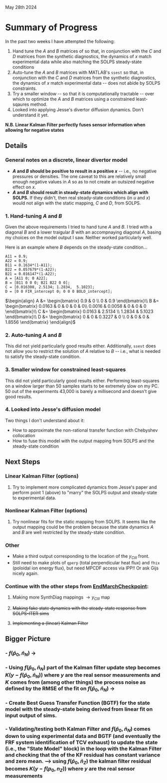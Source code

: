 May 28th 2024

# Summary of Progress
In the past two weeks I have attempted the following:

1. Hand tune the $A$ and $B$ matrices of so that, in conjunction with the $C$ and $D$ matrices from the synthetic diagnostics, the dynamics of $x$ match experimental data while also matching the SOLPS steady-state conditions
2. Auto-tune the $A$ and $B$ matrices with MATLAB's `ssest` so that, in conjunction with the $C$ and $D$ matrices from the synthetic diagnostics, the dynamics of $x$ match experimental data -- does not abide by SOLPS constraints.
3. Try a smaller window -- so that it is computationally tractable -- over which to optimize the $A$ and $B$ matrices using a constrained least-sqaures method.
4. Looked into applying Jesse's divertor diffusion dynamics. Don't understand it yet.

**N.B. Linear Kalman Filter perfectly fuses sensor information when allowing for negative states**

## Details

### General notes on a discrete, linear divertor model

- **$A$ and $B$ should be positive to result in a positive $x$** -- i.e., no negative pressures or densities. The one caveat to this are relatively small enough negative values in $A$ so as to not create an outsized negative effect on $x$.
- **$A$ and $B$ should result in steady-state dynamics which align with SOLPS.** If they didn't, then real steady-state conditions (in $u$ and $x$) would not align with the static mapping, $C$ and $D$, from SOLPS.

### 1. Hand-tuning $A$ and $B$

Given the above requirements I tried to hand tune $A$ and $B$. I tried with a diagonal $B$ and a lower traigular $B$ with an accompnaying diagonal $A$, basing my choices on the model output I saw. Neither worked particularly well.

Here is an example where $B$ depends on the steady-state condition...

```
A11 = 0.9;
A22 = 0.9;
B11 = 0.1634*(1-A11);
B22 = 0.057679*(1-A22);
B21 = 0.016147*(1-A22);
A = [A11 0; 0 A22];
B = [B11 0 0 0; B21 B22 0 0];
C = [0.016308, 2.5134; 1.2834,  5.1023];
D = [0 0 FIR_intercept 0; 0 0 0 BOLO_intercept];
```

$\begin{align}
A &= \begin{bmatrix}
    0.9 & 0 \\
    0 & 0.9
\end{bmatrix}\\
B &= \begin{bmatrix} 
    0.0163 & 0 & 0 & 0 & 0\\
    0.0016 & 0.0058 & 0 & 0 & 0
\end{bmatrix}\\
C &= \begin{bmatrix}
    0.0163 & 2.5134 \\
    1.2834 & 5.1023
\end{bmatrix}\\
D &= \begin{bmatrix}
    0 & 0 & 0.3227 & 0 \\
    0 & 0 & 0 & 1.8556
\end{bmatrix}
\end{align}$

### 2. Auto-tuning $A$ and $B$

This did not yield particularly good results either. Additionally, `ssest` does not allow you to restrict the solution of $A$ relative to $B$ -- i.e., what is needed to satisfy the steady-state condition.

### 3. Smaller window for constrained least-squares

This did not yield particularly good results either. Performing least-squares on a window larger than 50 samples starts to be extremely slow on my PC. 50 out of the experiments 43,000 is barely a millisecond and doesn't give good results.

### 4. Looked into Jesse's diffusion model  

Two things I don't understand about it:
- How to approximate the non-rational transfer function with Chebyshev collocation
- How to fuse this model with the output mapping from SOLPS and the steady-state condition

## Next Steps

### Linear Kalman Filter (options)
1. Try to implement more complicated dynamics from Jesse's paper and perform point 1 (above) to "marry" the SOLPS output and steady-state to experimental data.

### Nonlinear Kalman Filter (options)
1. Try nonlinear fits for the static mapping from SOLPS. It seems like the output mapping could be the problem because the state dynamics $A$ and $B$ are well restricted by the steady-state condition.

### Other
- Make a third output corresponding to the location of the $y_{CIII}$ front.
- Still need to make plots of `qperp` (total perpendicular heat flux) and `fhix` (poloidal ion energy flux), but need MPCDF access via IPP!! Or ask Gijs nicely again.

### Continue with the other steps from [EndMarchCheckpoint](EndMarchCheckpoint.md):

1. Making more SynthDiag mappings $`\rightarrow y_{CIII}`$ map

2. <s> Making fake state dynamics with the steady-state response from SOLPS-ITER sims </s>

3. <s> Implementing a (linear) Kalman Filter </s> 

## Bigger Picture
### - $f(\bar{p}_0, \bar{n}_N)$ $\rightarrow$
### - Using $f(\bar{p}_0, \bar{n}_N)$ part of the Kalman filter update step becomes $K(y - f(\bar{p}_0, \bar{n}_N))$ where $y$ are the real sensor measurements and $K$ comes from (among other things) the process noise as defined by the RMSE of the fit on $f(\bar{p}_0, \bar{n}_N)$ $\rightarrow$

### - Create Best Guess Transfer Function (BGTF) for the state model with the steady-state being derived from linear fit on input output of sims.

### - Validating/testing both Kalman Filter and $f(\bar{p}_0, \bar{n}_N)$ comes down to using experimental data and BGTF (and eventually the FRF system identification of TCV exhaust) to update the state (i.e., the "State Model" block) in the loop with the Kalman Filter and checking that the of the KF residual has constant variance and zero mean. --> using $f(\bar{p}_0, \bar{n}_Z)$ the kalman filter residual becomes $K(y - f(p_0, n_Z))$ where $y$ are the real sensor measurements 
